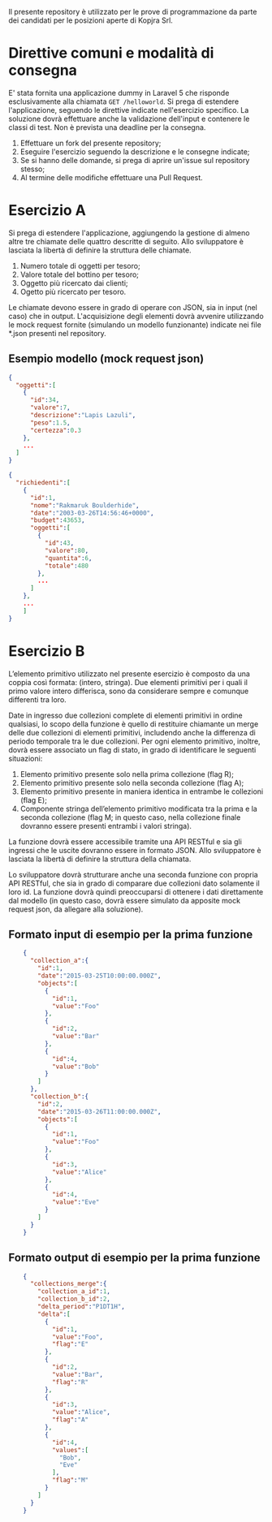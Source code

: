 Il presente repository è utilizzato per le prove di programmazione da parte dei candidati per le posizioni aperte di Kopjra Srl.

# Direttive comuni e modalità di consegna

E' stata fornita una applicazione dummy in Laravel 5 che risponde esclusivamente alla chiamata `GET /helloworld`. Si prega di estendere l'applicazione, seguendo le direttive indicate nell'esercizio specifico. La soluzione dovrà effettuare anche la validazione dell'input e contenere le classi di test. Non è prevista una deadline per la consegna.

1. Effettuare un fork del presente repository;
1. Eseguire l'esercizio seguendo la descrizione e le consegne indicate;
1. Se si hanno delle domande, si prega di aprire un'issue sul repository stesso;
1. Al termine delle modifiche effettuare una Pull Request.

# Esercizio A
Si prega di estendere l'applicazione, aggiungendo la gestione di almeno altre tre chiamate delle quattro descritte di seguito. Allo sviluppatore è lasciata la libertà di definire la struttura delle chiamate.

1. Numero totale di oggetti per tesoro;
1. Valore totale del bottino per tesoro;
1. Oggetto più ricercato dai clienti;
1. Ogetto più ricercato per tesoro.

Le chiamate devono essere in grado di operare con JSON, sia in input (nel caso) che in output. L'acquisizione degli elementi dovrà avvenire utilizzando le mock request fornite (simulando un modello funzionante) indicate nei file *.json presenti nel repository.

## Esempio modello (mock request json)

```json
{
  "oggetti":[
    {
      "id":34,
      "valore":7,
      "descrizione":"Lapis Lazuli",
      "peso":1.5,
      "certezza":0.3
    },
    ...
  ]
}
```
```json
{
  "richiedenti":[
    {
      "id":1,
      "nome":"Rakmaruk Boulderhide",
      "date":"2003-03-26T14:56:46+0000",
      "budget":43653,
      "oggetti":[
        {
          "id":43,
          "valore":80,
          "quantita":6,
          "totale":480
        },
        ...
      ]
    },
    ...
    ]
}
```

# Esercizio B

L’elemento primitivo utilizzato nel presente esercizio è composto da una coppia così formata: (intero, stringa). Due elementi primitivi per i quali il primo valore intero differisca, sono da considerare sempre e comunque differenti tra loro.

Date in ingresso due collezioni complete di elementi primitivi in ordine qualsiasi, lo scopo della funzione è quello di restituire chiamante un merge delle due collezioni di elementi primitivi, includendo anche la differenza di periodo temporale tra le due collezioni. Per ogni elemento primitivo, inoltre, dovrà essere associato un flag di stato, in grado di identificare le seguenti situazioni:

1. Elemento primitivo presente solo nella prima collezione (flag R);
1. Elemento primitivo presente solo nella seconda collezione (flag A);
1. Elemento primitivo presente in maniera identica in entrambe le collezioni (flag E);
1. Componente stringa dell’elemento primitivo modificata tra la prima e la seconda collezione (flag M; in questo caso, nella collezione finale dovranno essere presenti entrambi i valori stringa).

La funzione dovrà essere accessibile tramite una API RESTful e sia gli ingressi che le uscite dovranno essere in formato JSON. Allo sviluppatore è lasciata la libertà di definire la struttura della chiamata.

Lo sviluppatore dovrà strutturare anche una seconda funzione con propria API RESTful, che sia in grado di comparare due collezioni dato solamente il loro id. La funzione dovrà quindi preoccuparsi di ottenere i dati direttamente dal modello (in questo caso, dovrà essere simulato da apposite mock request json, da allegare alla soluzione).

## Formato input di esempio per la prima funzione
```json
    {
      "collection_a":{
        "id":1,
        "date":"2015-03-25T10:00:00.000Z",
        "objects":[
          {
            "id":1,
            "value":"Foo"
          },
          {
            "id":2,
            "value":"Bar"
          },
          {
            "id":4,
            "value":"Bob"
          }
        ]
      },
      "collection_b":{
        "id":2,
        "date":"2015-03-26T11:00:00.000Z",
        "objects":[
          {
            "id":1,
            "value":"Foo"
          },
          {
            "id":3,
            "value":"Alice"
          },
          {
            "id":4,
            "value":"Eve"
          }
        ]
      }
    }
```

## Formato output di esempio per la prima funzione
```json
    {
      "collections_merge":{
        "collection_a_id":1,
        "collection_b_id":2,
        "delta_period":"P1DT1H",
        "delta":[
          {
            "id":1,
            "value":"Foo",
            "flag":"E"
          },
          {
            "id":2,
            "value":"Bar",
            "flag":"R"
          },
          {
            "id":3,
            "value":"Alice",
            "flag":"A"
          },
          {
            "id":4,
            "values":[
              "Bob",
              "Eve"
            ],
            "flag":"M"
          }
        ]
      }
    }
```
